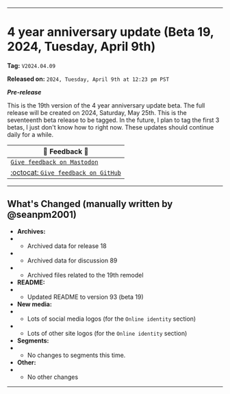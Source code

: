 ***

# 4 year anniversary update (Beta 19, 2024, Tuesday, April 9th)

**Tag:** `V2024.04.09`

**Released on:** `2024, Tuesday, April 9th at 12:23 pm PST`

***Pre-release***

This is the 19th version of the 4 year anniversary update beta. The full release will be created on 2024, Saturday, May 25th. This is the seventeenth beta release to be tagged. In the future, I plan to tag the first 3 betas, I just don't know how to right now. These updates should continue daily for a while.

| 📣️ Feedback 💬️ |
|---|
| [`Give feedback on Mastodon`](https://techhub.social/deck/@seanpm2001/112237731368032617) |
| [:octocat: `Give feedback on GitHub`](https://github.com/seanpm2001/seanpm2001/discussions/90/) |

---

## What's Changed (manually written by @seanpm2001)

- **Archives:**
- - Archived data for release 18
- - Archived data for discussion 89
- - Archived files related to the 19th remodel
- **README:**
- - Updated README to version 93 (beta 19)
- **New media:**
- - Lots of social media logos (for the `Online identity` section)
- - Lots of other site logos (for the `Online identity` section)
- **Segments:**
- - No changes to segments this time.
- **Other:**
- - No other changes

***
